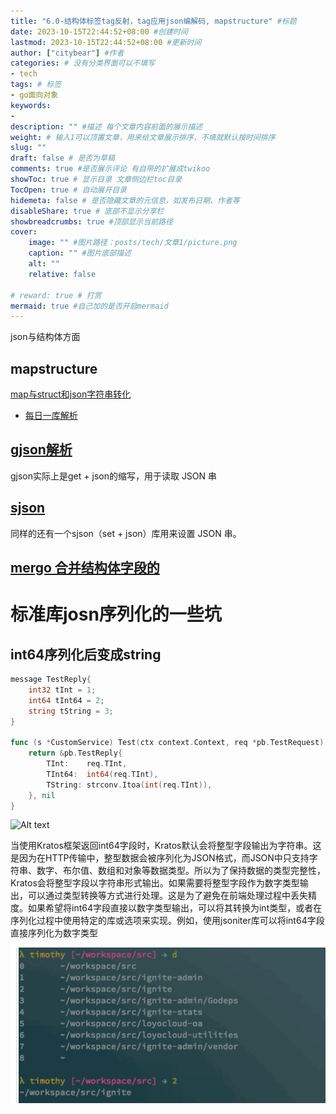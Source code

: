 ```yaml
---
title: "6.0-结构体标签tag反射，tag应用json编解码, mapstructure" #标题
date: 2023-10-15T22:44:52+08:00 #创建时间
lastmod: 2023-10-15T22:44:52+08:00 #更新时间
author: ["citybear"] #作者
categories: # 没有分类界面可以不填写
- tech
tags: # 标签
- go面向对象
keywords: 
- 
description: "" #描述 每个文章内容前面的展示描述
weight: # 输入1可以顶置文章，用来给文章展示排序，不填就默认按时间排序
slug: ""
draft: false # 是否为草稿
comments: true #是否展示评论 有自带的扩展成twikoo
showToc: true # 显示目录 文章侧边栏toc目录
TocOpen: true # 自动展开目录
hidemeta: false # 是否隐藏文章的元信息，如发布日期、作者等
disableShare: true # 底部不显示分享栏
showbreadcrumbs: true #顶部显示当前路径
cover:
    image: "" #图片路径：posts/tech/文章1/picture.png
    caption: "" #图片底部描述
    alt: ""
    relative: false

# reward: true # 打赏
mermaid: true #自己加的是否开启mermaid
---
```


json与结构体方面 
## mapstructure 
[map与struct和json字符串转化](https://blog.csdn.net/inthat/article/details/127121728)

- [每日一库解析](https://darjun.github.io/2020/07/29/godailylib/mapstructure/)

## [gjson解析](https://darjun.github.io/2020/03/22/godailylib/gjson/)
gjson实际上是get + json的缩写，用于读取 JSON 串

## [sjson](https://darjun.github.io/2020/03/24/godailylib/sjson/)
同样的还有一个sjson（set + json）库用来设置 JSON 串。

## [mergo 合并结构体字段的](https://darjun.github.io/2020/03/11/godailylib/mergo/)

# 标准库josn序列化的一些坑
## int64序列化后变成string
``` go
message TestReply{
	int32 tInt = 1;
	int64 tInt64 = 2;
	string tString = 3;
}

func (s *CustomService) Test(ctx context.Context, req *pb.TestRequest) (*pb.TestReply, error) {
	return &pb.TestReply{
		TInt:    req.TInt,
		TInt64:  int64(req.TInt),
		TString: strconv.Itoa(int(req.TInt)),
	}, nil
}
```

![Alt text](image0.png)

当使用Kratos框架返回int64字段时，Kratos默认会将整型字段输出为字符串。这是因为在HTTP传输中，整型数据会被序列化为JSON格式，而JSON中只支持字符串、数字、布尔值、数组和对象等数据类型。所以为了保持数据的类型完整性，Kratos会将整型字段以字符串形式输出。如果需要将整型字段作为数字类型输出，可以通过类型转换等方式进行处理。这是为了避免在前端处理过程中丢失精度。如果希望将int64字段直接以数字类型输出，可以将其转换为int类型，或者在序列化过程中使用特定的库或选项来实现。例如，使用jsoniter库可以将int64字段直接序列化为数字类型

![Alt text](image.png)